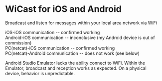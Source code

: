 # WiCast for iOS and Android
Broadcast and listen for messages within your local area network via WiFi

iOS-iOS communication -- confirmed working  
Android-iOS communication -- inconclusive (my Android device is out of commission)  
PC(netcat)-iOS communication -- confirmed working  
PC(netcat)-Android communication -- does not work (see below)  
  
Android Studio Emulator lacks the ability connect to WiFi. Within the Emulator, broadcast and reception works as expected. On a physical device, behavior is unpredictable.

